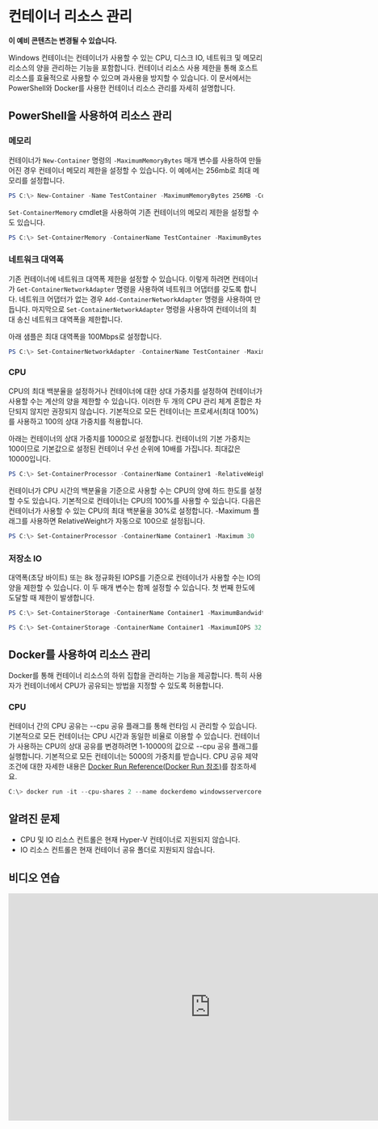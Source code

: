 



# 컨테이너 리소스 관리

**이 예비 콘텐츠는 변경될 수 있습니다.**

Windows 컨테이너는 컨테이너가 사용할 수 있는 CPU, 디스크 IO, 네트워크 및 메모리 리소스의 양을 관리하는 기능을 포함합니다. 컨테이너 리소스 사용 제한을 통해 호스트 리소스를 효율적으로 사용할 수 있으며 과사용을 방지할 수 있습니다. 이 문서에서는 PowerShell와 Docker를 사용한 컨테이너 리소스 관리를 자세히 설명합니다.

## PowerShell을 사용하여 리소스 관리

### 메모리

컨테이너가 `New-Container` 명령의 `-MaximumMemoryBytes` 매개 변수를 사용하여 만들어진 경우 컨테이너 메모리 제한을 설정할 수 있습니다. 이 예에서는 256mb로 최대 메모리를 설정합니다.

```powershell
PS C:\> New-Container -Name TestContainer -MaximumMemoryBytes 256MB -ContainerimageName WindowsServerCore
```
`Set-ContainerMemory` cmdlet을 사용하여 기존 컨테이너의 메모리 제한을 설정할 수도 있습니다.

```powershell
PS C:\> Set-ContainerMemory -ContainerName TestContainer -MaximumBytes 256mb
```

### 네트워크 대역폭

기존 컨테이너에 네트워크 대역폭 제한을 설정할 수 있습니다. 이렇게 하려면 컨테이너가 `Get-ContainerNetworkAdapter` 명령을 사용하여 네트워크 어댑터를 갖도록 합니다. 네트워크 어댑터가 없는 경우 `Add-ContainerNetworkAdapter` 명령을 사용하여 만듭니다. 마지막으로 `Set-ContainerNetworkAdapter` 명령을 사용하여 컨테이너의 최대 송신 네트워크 대역폭을 제한합니다.

아래 샘플은 최대 대역폭을 100Mbps로 설정합니다.

```powershell
PS C:\> Set-ContainerNetworkAdapter -ContainerName TestContainer -MaximumBandwidth 100000000
```

### CPU

CPU의 최대 백분율을 설정하거나 컨테이너에 대한 상대 가중치를 설정하여 컨테이너가 사용할 수는 계산의 양을 제한할 수 있습니다. 이러한 두 개의 CPU 관리 체계 혼합은 차단되지 않지만 권장되지 않습니다. 기본적으로 모든 컨테이너는 프로세서(최대 100%)를 사용하고 100의 상대 가중치를 적용합니다.

아래는 컨테이너의 상대 가중치를 1000으로 설정합니다. 컨테이너의 기본 가중치는 100이므로 기본값으로 설정된 컨테이너 우선 순위에 10배를 가집니다. 최대값은 10000입니다.

```powershell
PS C:\> Set-ContainerProcessor -ContainerName Container1 -RelativeWeight 10000
```

컨테이너가 CPU 시간의 백분율을 기준으로 사용할 수는 CPU의 양에 하드 한도를 설정할 수도 있습니다. 기본적으로 컨테이너는 CPU의 100%를 사용할 수 있습니다. 다음은 컨테이너가 사용할 수 있는 CPU의 최대 백분율을 30%로 설정합니다. -Maximum 플래그를 사용하면 RelativeWeight가 자동으로 100으로 설정됩니다.

```powershell
PS C:\> Set-ContainerProcessor -ContainerName Container1 -Maximum 30
```

### 저장소 IO

대역폭(초당 바이트) 또는 8k 정규화된 IOPS를 기준으로 컨테이너가 사용할 수는 IO의 양을 제한할 수 있습니다. 이 두 매개 변수는 함께 설정할 수 있습니다. 첫 번째 한도에 도달할 때 제한이 발생합니다.

```powershell
PS C:\> Set-ContainerStorage -ContainerName Container1 -MaximumBandwidth 1000000
```
```powershell
PS C:\> Set-ContainerStorage -ContainerName Container1 -MaximumIOPS 32
```

## Docker를 사용하여 리소스 관리

Docker를 통해 컨테이너 리소스의 하위 집합을 관리하는 기능을 제공합니다. 특히 사용자가 컨테이너에서 CPU가 공유되는 방법을 지정할 수 있도록 허용합니다.

### CPU

컨테이너 간의 CPU 공유는 --cpu 공유 플래그를 통해 런타임 시 관리할 수 있습니다. 기본적으로 모든 컨테이너는 CPU 시간과 동일한 비율로 이용할 수 있습니다. 컨테이너가 사용하는 CPU의 상대 공유를 변경하려면 1-10000의 값으로 --cpu 공유 플래그를 실행합니다. 기본적으로 모든 컨테이너는 5000의 가중치를 받습니다. CPU 공유 제약 조건에 대한 자세한 내용은 [Docker Run Reference(Docker Run 참조)](https://docs.docker.com/engine/reference/run/#cpu-share-constraint)를 참조하세요.

```powershell 
C:\> docker run -it --cpu-shares 2 --name dockerdemo windowsservercore cmd
```

## 알려진 문제

- CPU 및 IO 리소스 컨트롤은 현재 Hyper-V 컨테이너로 지원되지 않습니다.
- IO 리소스 컨트롤은 현재 컨테이너 공유 폴더로 지원되지 않습니다.

## 비디오 연습

<iframe src="https://channel9.msdn.com/Blogs/containers/Container-Fundamentals--Part-4-Resource-Management/player#ccLang=ko" width="800" height="450"  allowFullScreen="true" frameBorder="0" scrolling="no"></iframe>







<!--HONumber=Feb16_HO4-->


